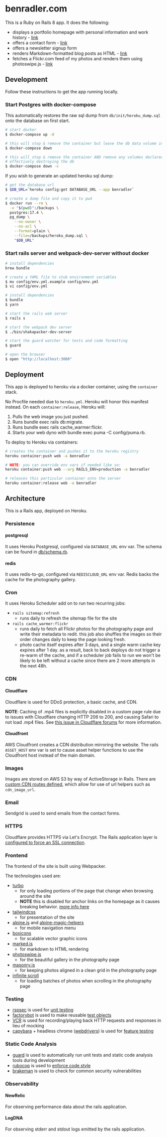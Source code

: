# benradler.com
This is a Ruby on Rails 8 app. It does the following:
* displays a portfolio homepage with personal information and work history - [link](https://benradler.com)
* offers a contact form - [link](https://benradler.com/#contact)
* offers a newsletter signup form
* renders Markdown-formatted blog posts as HTML - [link](https://benradler.com/blog)
* fetches a Flickr.com feed of my photos and renders them using photoswipe.js - [link](https://benradler.com/photography)

## Development
Follow these instructions to get the app running locally.

### Start Postgres with docker-compose

This automatically restores the raw sql dump from `db/init/heroku_dump.sql` onto the database on first start.

```sh
# start docker
$ docker-compose up -d

# this will stop & remove the container but leave the db data volume intact.
$ docker-compose down

# this will stop & remove the container AND remove any volumes declared in docker-compose.yml,
# effectively destroying the db
$ docker-compose down -v
```

If you wish to generate an updated heroku sql dump:

```sh
# get the database url
$ $DB_URL=`heroku config:get DATABASE_URL --app benradler`

# create a dump file and copy it to pwd
$ docker run --rm \
  -v "$(pwd)":/backups \
  postgres:17.4 \
  pg_dump \
    --no-owner \
    --no-acl \
    --format=plain \
    --file=/backups/heroku_dump.sql \
    "$DB_URL"
```

### Start rails server and webpack-dev-server without docker

```sh
# install dependencies
brew bundle

# create a YAML file to stub environment variables
$ mv config/env.yml.example config/env.yml
$ vi config/env.yml

# install dependencies
$ bundle
$ yarn

# start the rails web server
$ rails s

# start the webpack dev server
$ ./bin/shakapacker-dev-server

# start the guard watcher for tests and code formatting
$ guard

# open the browser
$ open "http://localhost:3000"
```

## Deployment

This app is deployed to heroku via a docker container, using the `container` stack.

No Procfile needed due to `heroku.yml`. Heroku will honor this manifest instead. On each `container:release`, Heroku will:

1. Pulls the web image you just pushed.
2. Runs bundle exec rails db:migrate.
3. Runs bundle exec rails cache_warmer:flickr.
4. Starts your web dyno with bundle exec puma -C config/puma.rb.

To deploy to Heroku via containers:

```sh
# creates the container and pushes it to the heroku registry
heroku container:push web -a benradler

# NOTE: you can override env vars if needed like so:
heroku container:push web --arg RAILS_ENV=production -a benradler

# releases this particular container onto the server
heroku container:release web -a benradler
```

## Architecture
This is a Rails app, deployed on Heroku.

### Persistence

#### postgresql
It uses Heroku Postgresql, configured via `DATABASE_URL` env var. The schema can be found in [db/schema.rb](db/schema.rb).

#### redis
It uses redis-to-go, configured via `REDISCLOUD_URL` env var. Redis backs the cache for the photography gallery.

### Cron
It uses Heroku Scheduler add on to run two recurring jobs:

* `rails sitemap:refresh`
  * runs daily to refresh the sitemap file for the site
* `rails cache_warmer:flickr`
  * runs daily to fetch all Flickr photos for the photography page and write their metadata to redit. this job also shuffles the images so their order changes daily to keep the page looking fresh.
  * photo cache itself expires after 3 days, and a single warm cache key expires after 1 day. as a result, back to back deploys do not trigger a re-warm of the cache, and if a scheduler job fails to run we won't be likely to be left without a cache since there are 2 more attempts in the next 48h.


### CDN

#### Cloudflare
Cloudflare is used for DDoS protection, a basic cache, and CDN.

**NOTE**: Caching of .mp4 files is explicitly disabled in a custom page rule due to issues with Cloudflare changing HTTP 206 to 200, and causing Safari to not load .mp4 files. See [this issue in Cloudflare forums](https://community.cloudflare.com/t/mp4-wont-load-in-safari-using-cloudflare/10587/45) for more information.


#### Cloudfront
AWS Cloudfront creates a CDN distribution mirroring the website. The rails `ASSET_HOST` env var is set to cause asset helper functions to use the Cloudfront host instead of the main domain.


### Images
Images are stored on AWS S3 by way of ActiveStorage in Rails. There are [custom CDN routes defined](https://github.com/Lordnibbler/railsblog/blob/51c77571d72969f41760d5d00d511e4cc9de27c6/config/routes.rb#L72-L95), which allow for use of url helpers such as `cdn_image_url`.


### Email
Sendgrid is used to send emails from the contact forms.

### HTTPS
Cloudflare provides HTTPS via Let's Encrypt. The Rails application layer is [configured to force an SSL connection](https://github.com/Lordnibbler/railsblog/blob/51c77571d72969f41760d5d00d511e4cc9de27c6/config/environments/production.rb#L52).

### Frontend
The frontend of the site is built using Webpacker.

The technologies used are:
* [turbo](https://turbo.hotwired.dev/)
  * for only loading portions of the page that change when browsing around the site
  * **NOTE** this is disabled for anchor links on the homepage as it causes breaking behavior. [more info here](https://github.com/Lordnibbler/railsblog/pull/130)
* [tailwindcss](https://tailwindcss.com)
  * for presentation of the site
* [alpine.js](https://alpinejs.dev/) and [alpine-magic-helpers](https://github.com/alpine-collective/alpine-magic-helpers)
  * for mobile navigation menu
* [boxicons](https://boxicons.com/)
  * for scalable vector graphic icons
* [marked.js](https://marked.js.org/)
  * for markdown to HTML rendering
* [photoswipe.js](https://photoswipe.com/)
  * for the beautiful gallery in the photography page
* [masonry.js](https://masonry.desandro.com/)
  * for keeping photos aligned in a clean grid in the photography page
* [infinite scroll](https://infinite-scroll.com/)
  * for loading batches of photos when scrolling in the photography page

### Testing
* [rspsec](https://rspec.info/) is used for [unit testing](spec/)
* [factorybot](https://github.com/thoughtbot/factory_bot) is used to make reusable [test objects](spec/factories)
* [VCR](https://github.com/vcr/vcr) is used for recording/playing back HTTP requests and responses in lieu of mocking
* [capybara](https://github.com/teamcapybara/capybara) + headless chrome ([webdrivers](https://github.com/titusfortner/webdrivers)) is used for [feature testing](spec/features)

### Static Code Analysis
* [guard](https://github.com/guard/guard) is used to automatically run unit tests and static code analysis tools during development
* [rubocop](https://github.com/rubocop/rubocop) is used to [enforce code style](.rubocop.yml)
* [brakeman](https://brakemanscanner.org/) is used to check for common security vulnerabilities

### Observability

#### NewRelic
For observing performance data about the rails application.

#### LogDNA
For observing stderr and stdout logs emitted by the rails application.